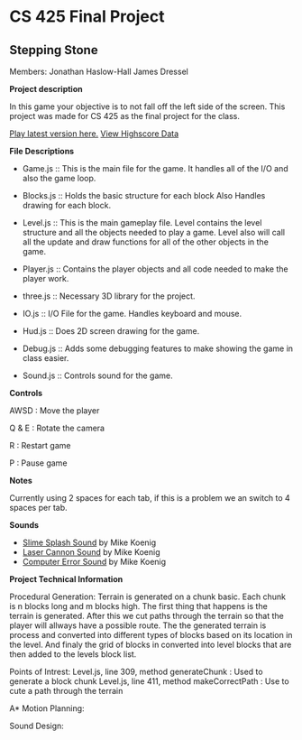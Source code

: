 CS 425 Final Project
====================

Stepping Stone
--------------
Members: 
Jonathan Haslow-Hall
James Dressel

**Project description**

In this game your objective is to not fall off the left side of the screen. This project was made for CS 425 as the final project for the class. 

[Play latest version here.](http://www.divided-games.com/CS425/index.html)
[View Highscore Data](http://www.divided-games.com/CS425/php/highscore.php)

**File Descriptions**

* Game.js ::
This is the main file for the game. It handles all of the I/O and also the game loop. 

* Blocks.js ::
Holds the basic structure for each block Also Handles drawing for each block. 

* Level.js ::
This is the main gameplay file. Level contains the level structure and all the objects needed to play a game. Level also will call all the update and draw functions for all of the other objects in the game. 

* Player.js ::
Contains the player objects and all code needed to make the player work. 

* three.js ::
Necessary 3D library for the project. 

* IO.js ::
I/O File for the game. Handles keyboard and mouse. 

* Hud.js ::
Does 2D screen drawing for the game. 

* Debug.js ::
Adds some debugging features to make showing the game in class easier. 

* Sound.js ::
Controls sound for the game. 

**Controls**

AWSD  : Move the player

Q & E : Rotate the camera 

R     : Restart game 

P     : Pause game

**Notes**

Currently using 2 spaces for each tab, if this is a problem we an switch to 4 spaces per tab. 


**Sounds**

* [Slime Splash Sound](http://soundbible.com/1097-Slime-Splash.html) by Mike Koenig
* [Laser Cannon Sound](http://soundbible.com/1771-Laser-Cannon.html) by Mike Koenig
* [Computer Error Sound](http://soundbible.com/172-Computer-Error.html) by Mike Koenig

**Project Technical Information**

Procedural Generation:
Terrain is generated on a chunk basic. Each chunk is n blocks long and m blocks high. The first thing that happens is the terrain is generated. After this we cut paths through the terrain so that the player will allways have a possible route. The the generated terrain is process and converted into different types of blocks based on its location in the level. And finaly the grid of blocks in converted into level blocks that are then added to the levels block list. 

Points of Intrest: 
Level.js, line 309, method generateChunk : Used to generate a block chunk 
Level.js, line 411, method makeCorrectPath : Use to cute a path through the terrain

A* Motion Planning:


Sound Design:


